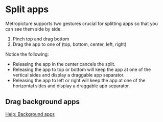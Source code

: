 # Split apps

Metropicture supports two gestures crucial for splitting apps so that you can see them side by side.

1. Pinch top and drag bottom
2. Drag the app to one of (top, bottom, center, left, right)

Notice the following:

- Releasing the app in the center cancels the split.
- Releasing the app to top or bottom will keep the app at one of the vertical sides and display a draggable app separator.
- Releasing the app to left or right will keep the app at one of the horizontal sides and display a draggable app separator.

## Drag background apps

[Help: Background apps](background-apps.md)
